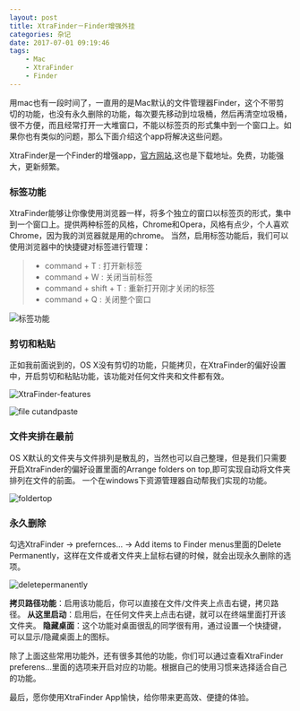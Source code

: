 ```yaml
---
layout: post
title: XtraFinder－Finder增强外挂
categories: 杂记
date: 2017-07-01 09:19:46
tags:
	- Mac
	- XtraFinder
	- Finder
---
```


用mac也有一段时间了，一直用的是Mac默认的文件管理器Finder，这个不带剪切的功能，也没有永久删除的功能，每次要先移动到垃圾桶，然后再清空垃圾桶，很不方便，而且经常打开一大堆窗口，不能以标签页的形式集中到一个窗口上。如果你也有类似的问题，那么下面介绍这个app将解决这些问题。

XtraFinder是一个Finder的增强app，[官方网站](https://www.trankynam.com/xtrafinder/),这也是下载地址。免费，功能强大，更新频繁。

<!-- more -->

### 标签功能
XtraFinder能够让你像使用浏览器一样，将多个独立的窗口以标签页的形式，集中到一个窗口上。提供两种标签的风格，Chrome和Opera，风格有点少，个人喜欢Chrome，因为我的浏览器就是用的chrome。
当然，启用标签功能后，我们可以使用浏览器中的快捷键对标签进行管理：

> * command + T : 打开新标签
> * command + W : 关闭当前标签
> * command + shift + T : 重新打开刚才关闭的标签
> * command + Q : 关闭整个窗口

![标签功能](http://7oxhal.com1.z0.glb.clouddn.com/tag.png)

### 剪切和粘贴
正如我前面说到的，OS X没有剪切的功能，只能拷贝，在XtraFinder的偏好设置中，开启剪切和粘贴功能，该功能对任何文件夹和文件都有效。

![XtraFinder-features](http://7oxhal.com1.z0.glb.clouddn.com/%20blog-xtrafinder-features.png) 


![file cutandpaste](http://7oxhal.com1.z0.glb.clouddn.com/blog-cutandpaste.png)

### 文件夹排在最前
OS X默认的文件夹与文件排列是散乱的，当然也可以自己整理，但是我们只需要开启XtraFinder的偏好设置里面的Arrange folders on top,即可实现自动将文件夹排列在文件的前面。 一个在windows下资源管理器自动帮我们实现的功能。

![foldertop](http://7oxhal.com1.z0.glb.clouddn.com/blog-foldertop.png)

### 永久删除
勾选XtraFinder -> prefernces... -> Add items to Finder menus里面的Delete Permanently，这样在文件或者文件夹上鼠标右键的时候，就会出现永久删除的选项。

![deletepermanently](http://7oxhal.com1.z0.glb.clouddn.com/blog-deletepermanently.png)

**拷贝路径功能**：启用该功能后，你可以直接在文件/文件夹上点击右键，拷贝路径。
**从这里启动**：启用后，在任何文件夹上点击右键，就可以在终端里面打开该文件夹。
**隐藏桌面**：这个功能对桌面很乱的同学很有用，通过设置一个快捷键，可以显示/隐藏桌面上的图标。

除了上面这些常用功能外，还有很多其他的功能，你们可以通过查看XtraFinder preferens...里面的选项来开启对应的功能。根据自己的使用习惯来选择适合自己的功能。

最后，愿你使用XtraFinder App愉快，给你带来更高效、便捷的体验。
